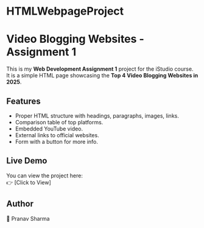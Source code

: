 # HTMLWebpageProject
# Video Blogging Websites - Assignment 1

This is my **Web Development Assignment 1** project for the iStudio course.  
It is a simple HTML page showcasing the **Top 4 Video Blogging Websites in 2025**.

## Features
- Proper HTML structure with headings, paragraphs, images, links.
- Comparison table of top platforms.
- Embedded YouTube video.
- External links to official websites.
- Form with a button for more info.

## Live Demo
You can view the project here:  
👉 [Click to View]

## Author
👤 Pranav Sharma

